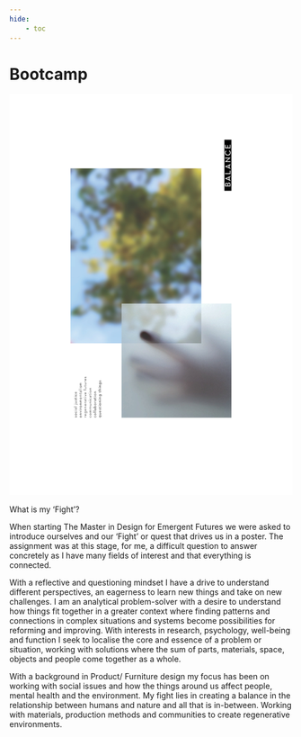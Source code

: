 ```yaml
---
hide:
    - toc
---
```


# Bootcamp

![](../images/Bootcamp/POSTER.jpg)

What is my ‘Fight’?

When starting The Master in Design for Emergent Futures we were asked to introduce ourselves and our ‘Fight’ or quest that drives us in a poster. The assignment was at this stage, for me, a difficult question to answer concretely as I have many fields of interest and that everything is connected.

With a reflective and questioning mindset I have a drive to understand different perspectives, an eagerness to learn new things and take on new challenges. I am an analytical problem-solver with a desire to understand how things fit together in a greater context where finding patterns and connections in complex situations and systems become possibilities for reforming and improving. With interests in research, psychology, well-being and function I seek to localise the core and essence of a problem or situation, working with solutions where the sum of parts, materials, space, objects and people come together as a whole. 

With a background in Product/ Furniture design my focus has been on working with social issues
and how the things around us affect people, mental health and the environment. My fight lies in creating a balance in the relationship between humans and nature and all that is in-between. Working with materials, production methods and communities to create regenerative environments.


